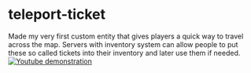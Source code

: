 # teleport-ticket
Made my very first custom entity that gives players a quick way to travel across the map. 
Servers with inventory system can allow people to put these so called tickets into their inventory and later use them if needed.
[![Youtube demonstration](https://img.youtube.com/vi/ocvA940cx68/0.jpg)](https://www.youtube.com/watch?v=ocvA940cx68)
